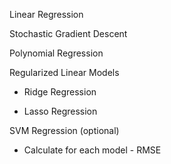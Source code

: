 Linear Regression

Stochastic Gradient Descent

Polynomial Regression

Regularized Linear Models

- Ridge Regression

- Lasso Regression

SVM Regression (optional)

* Calculate for each model - RMSE